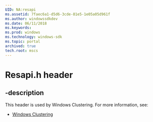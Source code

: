 ```yaml
---
UID: NA:resapi
ms.assetid: 7faec6a1-d5d6-3cde-81e5-1e05a05d961f
ms.author: windowssdkdev
ms.date: 06/11/2018
ms.keywords: 
ms.prod: windows
ms.technology: windows-sdk
ms.topic: portal
archived: true
tech.root: mscs
---
```


# Resapi.h header


## -description


This header is used by Windows Clustering. For more information, see:

- [Windows Clustering](../_mscs/index.md)
